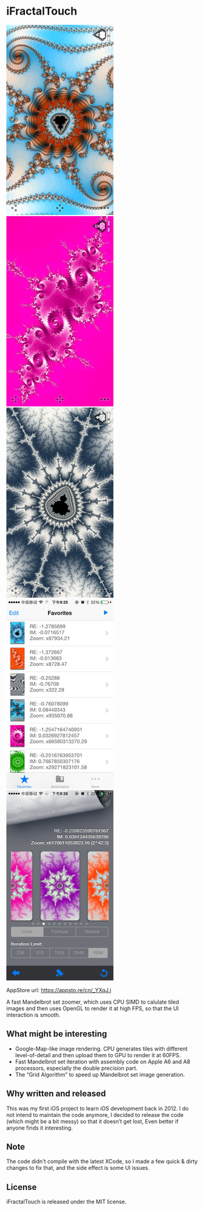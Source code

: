 iFractalTouch
=====

![alt tag](https://github.com/oxfeeefeee/iFractalTouch/blob/master/Screenshot/1.jpg)
![alt tag](https://github.com/oxfeeefeee/iFractalTouch/blob/master/Screenshot/2.jpg)
![alt tag](https://github.com/oxfeeefeee/iFractalTouch/blob/master/Screenshot/3.jpg)
![alt tag](https://github.com/oxfeeefeee/iFractalTouch/blob/master/Screenshot/4.jpg)
![alt tag](https://github.com/oxfeeefeee/iFractalTouch/blob/master/Screenshot/5.jpg)

AppStore url: https://appsto.re/cn/_YXqJ.i

A fast Mandelbrot set zoomer, which uses CPU SIMD to calulate tiled images and then uses OpenGL to render it at high FPS, so that the UI interaction is smooth.

What might be interesting
----
- Google-Map-like image rendering. CPU generates tiles with different level-of-detail and then upload them to GPU to render it at 60FPS.
- Fast Mandelbrot set iteration with assembly code on Apple A6 and A8 processors, especially the double precision part.
- The “Grid Algorithm” to speed up Mandelbrot set image generation.

Why written and released
----
This was my first iOS project to learn iOS development back in 2012. I do not intend to maintain the code anymore, I decided to release the code (which might be a bit messy) so that it doesn’t get lost, Even better if anyone finds it interesting.

Note
----
The code didn't compile with the latest XCode, so I made a few quick & dirty changes to fix that, and the side effect is some UI issues.

License
----
iFractalTouch is released under the MIT license.
